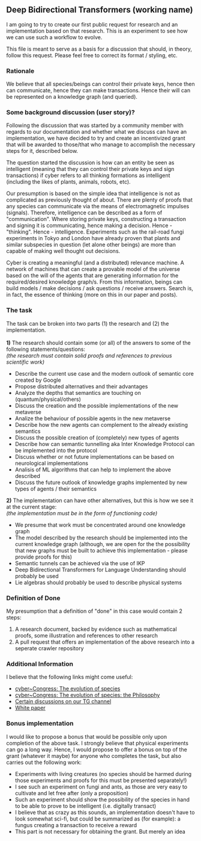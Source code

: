 ## Deep Bidirectional Transformers (working name)

<p> I am going to try to create our first public request for research and an implementation based on that research. This is an experiment to see how we can use such a workflow to evolve. </p> 
<p> This file is meant to serve as a basis for a discussion that should, in theory, follow this request. Please feel free to correct its format / styling, etc. </p>

### Rationale
We believe that all species/beings can control their private keys, hence then can communicate, hence they can make transactions.
Hence their will can be represented on a knowledge graph (and queried).

### Some background discussion (user story)?
<p>
Following the discussion that was started by a community member with regards to our documentation and whether what we discuss can have an implementation, 
we have decided to try and create an incentivized grant that will be awarded to those/that who manage to accomplish the necessary steps for it, described below.
</p>
<p>
The question started the discussion is how can an entity be seen as intelligent (meaning that they can control their private keys and
sign transactions) if cyber refers to all thinking formations as intelligent (including the likes of plants, animals, robots, etc).
</p>
<p>
Our presumption is based on the simple idea that intelligence is not as complicated as previously thought of about. There are plenty of
proofs that any species can communicate via the means of electromagnetic impulses (signals). Therefore, intelligence can be described as a form of "communication".
Where storing private keys, constructing a transaction and signing it is communicating, hence making a decision. Hence - "thinking". Hence - intelligence.
Experiments such as the rail-road fungi experiments in Tokyo and London have already proven that plants and similar subspecies in question (let alone other beings)
are more than capable of making well thought out decisions.
</p>
<p>
Cyber is creating a meaningful (and a distributed) relevance machine. A network of machines that can create a provable model of the universe based on the will of the agents that are generating information for the required/desired knowledge graph/s. From this
information, beings can build models / make decisions / ask questions / receive answers. Search is, in fact, the essence of thinking
(more on this in our paper and posts).
</p>

### The task
The task can be broken into two parts (1) the research and (2) the implementation. <br><br>
<b>1)</b> The research should contain some (or all) of the answers to some of the following statements/questions: <br>
<i>(the research must contain solid proofs and references to previous scientific work)</i> 
- Describe the current use case and the modern outlook of semantic core created by Google
- Propose distributed alternatives and their advantages
- Analyze the depths that semantics are touching on (quantum/physical/others)
- Discuss the creation and the possible implementations of the new metaverse
- Analize the behaviour of possible agents in the new metaverse
- Describe how the new agents can complement to the already existing semantics
- Discuss the possible creation of (completely) new types of agents
- Describe how can semantic tunnelling aka Inter Knowledge Protocol can be implemented into the protocol 
- Discuss whether or not future implementations can be based on neurological implementations
- Analisis of  ML algorithms that can help to implement the above described
- Discuss the future outlook of knowledge graphs implemented by new types of agents / their semantics

<b>2)</b> The implementation can have other alternatives, but this is how we see it at the current stage:<br>
<i>(the implementation must be in the form of functioning code)</i>
- We presume that work must be concentrated around one knowledge graph
- The model described by the research should be implemented into the current knowledge graph (although, we are open for the 
the possibility that new graphs must be built to achieve this implementation - please provide proofs for this)
- Semantic tunnels can be achieved via the use of IKP
- Deep Bidirectional Transformers for Language Understanding should probably be used
- Lie algebras should probably be used to describe physical systems

### Definition of Done
My presumption that a definition of "done" in this case would contain 2 steps:
1) A research document, backed by evidence such as mathematical proofs, some illustration and references to other research
2) A pull request that offers an implementation of the above research into a seperate crawler repository 

### Additional Information
I believe that the following links might come useful:
- [cyber~Congress: The evolution of species](https://github.com/cybercongress/congress/blob/master/README.md)
- [cyber~Congress: The evolution of species: the Philosophy](https://ai.cybercongress.ai/t/cyber-congress-the-evolution-of-species-the-philosophy/20)
- [Certain discussions on our TG channel](https://t.me/fuckgoogle/5081)
- [White paper](https://ipfs.io/ipfs/QmQ1Vong13MDNxixDyUdjniqqEj8sjuNEBYMyhQU4gQgq3)

### Bonus implementation 
I would like to propose a bonus that would be possible only upon completion of the above task.
I strongly believe that physical experiments can go a long way. Hence, I would propose to offer a bonus on top of the grant (whatever it maybe)
for anyone who completes the task, but also carries out the following work:
- Experiments with living creatures (no species should be harmed during those experiments and proofs for this must be presented separately!)
- I see such an experiment on fungi and ants, as those are very easy to cultivate and let free after (only a proposition)
- Such an experiment should show the possibility of the species in hand to be able to prove to be intelligent (i.e. digitally transact)
- I believe that as crazy as this sounds, an implementation doesn't have to look somewhat sci-fi, but could be summarized as (for example): a fungus creating a transaction to receive a reward 
- This part is not necessary for obtaining the grant. But merely an idea
